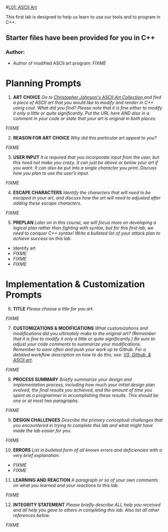 #[L01: ASCII Art](https://docs.google.com/document/d/14j_z0Q-HcVHP9KLok0PGk6o7U3wKpC7BN_tygccKfK8/edit?usp=sharing)

This first lab is designed to help us learn to use our tools and to program in C++.

## Starter files have been provided for you in C++

### Author:
- Author of modified ASCII art program: *FIXME*

# Planning Prompts

1. **ART CHOICE**
*Go to [Christopher Johnson's ASCII Art Collection ](https://asciiart.website/) and find a piece of ASCII art that you would like to modify and render in C++ using cout.  What did you find? Please note that it is fine either to modify it only a little or quite significantly. Put the URL here AND also in a comment in your code or state that your art is original in both places.*

*FIXME*

2. **REASON FOR ART CHOICE**
*Why did this particular art appeal to you?*

*FIXME*

3. **USER INPUT**
*It is required that you incorporate input from the user, but this need not make you crazy. It can just be above or below your art if you want. It can also be put into a single character you print. Discuss how you plan to use the user’s input.*

*FIXME*

4. **ESCAPE CHARACTERS**
*Identify the characters that will need to be escaped in your art, and discuss how the art will need to adjusted after adding these escape characters.*

*FIXME*

5. **PREPLAN**
*Later on in this course, we will focus more on developing a logical plan rather than fighting with syntax, but for this first lab, we need to conquer C++ syntax!  Write a bulleted list of your attack plan to achieve success on this lab.*
  - Identify art
  - *FIXME*
  - *FIXME*
  - *FIXME*

# Implementation & Customization Prompts

6. **TITLE**
*Please choose a title for you art.*

*FIXME*

7. **CUSTOMIZATIONS & MODIFICATIONS**
*What customizations and modifications did you ultimately make to the original art? (Remember that it is fine to modify it only a little or quite significantly.) Be sure to adjust your code comments to summarize your modifications. Remember  to save often and push your work up to Github. For a detailed workflow description on how to do this, see: [VS, Github, & ASCII art](https://drive.google.com/open?id=1Bz1sbwxid1ydkSHaO5nDMpMgzwa29Py6zzTlWGUvBzM)*.

*FIXME*

8. **PROCESS SUMMARY**
*Briefly summarize your design and implementation process,
including how much your initial design plan evolved,
the final results you achieved, and the amount of time you spent
as a programmer in accomplishing these results.
This should be one or at most two paragraphs.*

*FIXME*

9. **DESIGN CHALLENGES**
*Describe the primary conceptual challenges that you encountered
in trying to complete this lab and what might have made the lab easier for you.*

*FIXME*

10. **ERRORS**
*List in bulleted form of all known errors
and deficiencies with a very brief explanation.*
- *FIXME*
- *FIXME*

11. **LEARNING AND REACTION**
*A paragraph or so of your own comments
on what you learned and your reactions to this lab.*

*FIXME*

12. **INTEGRITY STATEMENT**
*Please briefly describe ALL help you received and
all help you gave to others in completing this lab.
Also list all other references below.*

*FIXME*
